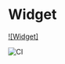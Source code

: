 # Widget

[![Widget]](https://mikhail15011976.github.io/widget/)

![CI](https://github.com/Mikhail15011976/widget/actions/workflows/web.yml/badge.svg)